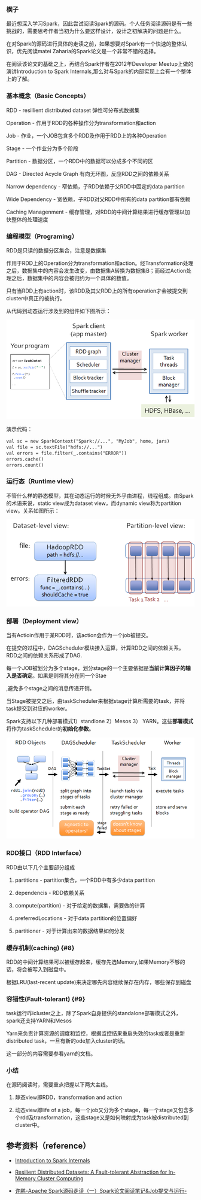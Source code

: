 ### 楔子

最近想深入学习Spark，因此尝试阅读Spark的源码。个人任务阅读源码是有一些挑战的，需要思考作者当初为什么要这样设计，设计之初解决的问题是什么。

在对Spark的源码进行具体的走读之前，如果想要对Spark有一个快速的整体认识，优先阅读matei Zaharia的Spark论文是一个非常不错的选择。

在阅读该论文的基础之上，再结合Spark作者在2012年Developer Meetup上做的演讲Introduction to Spark Internals,那么对与Spark的内部实现上会有一个整体上的了解。

### 基本概念（Basic Concepts）

RDD - resillient distributed dataset 弹性可分布式数据集

Operation - 作用于RDD的各种操作分为transformation和action

Job - 作业，一个JOB包含多个RDD及作用于RDD上的各种Operation

Stage - 一个作业分为多个阶段

Partition - 数据分区，一个RDD中的数据可以分成多个不同的区

DAG - Directed Acycle Graph 有向无环图，反应RDD之间的依赖关系

Narrow dependency - 窄依赖，子RDD依赖于父RDD中固定的data partition

Wide Dependency - 宽依赖，子RDD对父RDD中所有的data partition都有依赖

Caching Managenment - 缓存管理，对RDD的中间计算结果进行缓存管理以加快整体的处理速度

### 编程模型（Programing）

RDD是只读的数据分区集合，注意是数据集

作用于RDD上的Operation分为transformation和action。经Transformation处理之后，数据集中的内容会发生改变，由数据集A转换为数据集B；而经过Action处理之后，数据集中的内容会被归约为一个具体的数值。

只有当RDD上有action时，该RDD及其父RDD上的所有operation才会被提交到cluster中真正的被执行。

从代码到动态运行涉及到的组件如下图所示：

![](/assets/import.png)

演示代码：

```
val sc = new SparkContext("Spark://...", "MyJob", home, jars)
val file = sc.textFile("hdfs://...")
val errors = file.filter(_.contains("ERROR"))
errors.cache()
errors.count()
```

### 运行态（Runtime view）

不管什么样的静态模型，其在动态运行的时候无外乎由进程，线程组成。由Spark的术语来说，static view成为dataset view，而dynamic view称为partition view。关系如图所示：

![](/assets/import1.png)

### 部署（Deployment view）

当有Actioin作用于某RDD时，该action会作为一个job被提交。

在提交的过程中，DAGScheduler模块接入运算，计算RDD之间的依赖关系。RDD之间的依赖关系形成了DAG.

每一个JOB被划分为多个stage，划分stage的一个主要依据是**当前计算因子的输入是否确定**。如果是则将其分在同一个Stae

,避免多个stage之间的消息传递开销。

当Stage被提交之后，由taskScheduler来根据stage计算所需要的task，并将task提交到对应的worker。

Spark支持以下几种部署模式1）standlone 2）Mesos 3） YARN。这些**部署模式**将作为taskScheduler的**初始化参数**。

![](/assets/import2.png)

### RDD接口（RDD Interface）

RDD由以下几个主要部分组成

1. partitions - partition集合，一个RDD中有多少data partition

2. dependencis - RDD依赖关系

3. compute\(partition\) - 对于给定的数据集，需要做的计算

4. preferredLocations - 对于data partition的位置偏好

5. partitioner - 对于计算出来的数据结果如何分发

### 缓存机制\(caching\) {#8}

RDD的中间计算结果可以被缓存起来，缓存先选Memory,如果Memory不够的话，将会被写入到磁盘中。

根据LRU\(last-recent update\)来决定哪先内容继续保存在内存，哪些保存到磁盘

### 容错性\(Fault-tolerant\) {#9}

task运行咋icluster之上，除了Spark自身提供的standalone部署模式之外，spark还支持YARN和Mesos

Yarn来负责计算资源的调度和监控，根据监控结果重启失效的task或者是重新distributed task，一旦有新的ode加入cluster的话。

这一部分的内容需要参看yarn的文档。

### 小结

在源码阅读时，需要重点把握以下两大主线。

1. 静态view即RDD，transformation and action

2. 动态view即life of a job，每一个job又分为多个stage，每一个stage又包含多个rdd及transformation，这些stage又是如何映射成为task被distributed到cluster中。



## 参考资料（reference）

* [Introduction to Spark Internals](http://files.meetup.com/3138542/dev-meetup-dec-2012.pptx)

* [Resilient Distributed Datasets: A Fault-tolerant Abstraction for In-Memory Cluster Computing](https://www.usenix.org/system/files/.../ns)

* [许鹏-Apache Spark源码走读（一）Spark论文阅读笔记&Job提交与运行-](https://yq.aliyun.com/articles/60612?spm=5176.100240.searchblog.33.pl6ydj)




